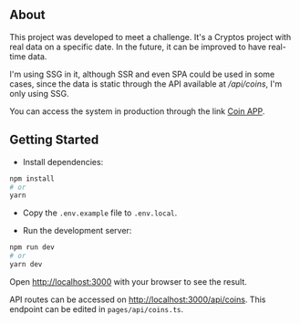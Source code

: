 ## About

This project was developed to meet a challenge. It's a Cryptos project with real data on a specific date. In the future, it can be improved to have real-time data.

I'm using SSG in it, although SSR and even SPA could be used in some cases, since the data is static through the API available at */api/coins*, I'm only using SSG.

You can access the system in production through the link [Coin APP](https://coin-app.ruanpasta.com/).

## Getting Started

- Install dependencies:

```bash
npm install
# or
yarn 
```

- Copy the `.env.example` file to `.env.local`.

- Run the development server:

```bash
npm run dev
# or
yarn dev
```

Open [http://localhost:3000](http://localhost:3000) with your browser to see the result.

API routes can be accessed on [http://localhost:3000/api/coins](http://localhost:3000/api/coins). This endpoint can be edited in `pages/api/coins.ts`.
